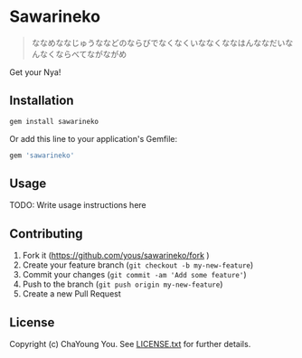 # Sawarineko

> ななめななじゅうななどのならびでなくなくいななくななはんななだいなんなくならべてながながめ

Get your Nya!

## Installation

``` sh
gem install sawarineko
```

Or add this line to your application's Gemfile:

``` ruby
gem 'sawarineko'
```

## Usage

TODO: Write usage instructions here

## Contributing

1. Fork it (https://github.com/yous/sawarineko/fork )
2. Create your feature branch (`git checkout -b my-new-feature`)
3. Commit your changes (`git commit -am 'Add some feature'`)
4. Push to the branch (`git push origin my-new-feature`)
5. Create a new Pull Request

## License

Copyright (c) ChaYoung You. See [LICENSE.txt](LICENSE.txt) for further details.

